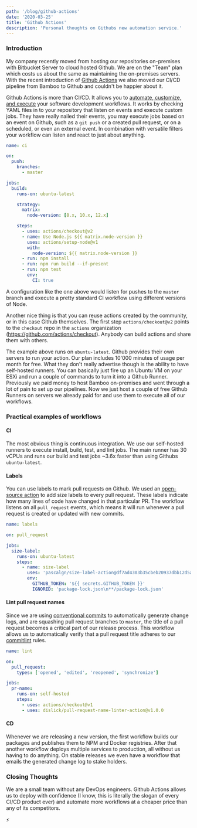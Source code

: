 ```yaml
---
path: '/blog/github-actions'
date: '2020-03-25'
title: 'Github Actions'
description: 'Personal thoughts on Githubs new automation service.'
---
```


### Introduction

My company recently moved from hosting our repositories on-premises with Bitbucket Server to cloud hosted Github. We are on the "Team" plan which costs us about the same as maintaining the on-premises servers. With the recent introduction of [Github Actions](https://github.com/features/actions) we also moved our CI/CD pipeline from Bamboo to Github and couldn't be happier about it.

Github Actions is more than CI/CD. It allows you to [automate, customize, and execute](https://help.github.com/en/actions) your software development workflows. It works by checking YAML files in to your repository that listen on events and execute custom jobs. They have really nailed their events, you may execute jobs based on an event on Github, such as a `git push` or a created pull request, or on a scheduled, or even an external event. In combination with versatile filters your workflow can listen and react to just about anything.

```yaml
name: ci

on:
  push:
    branches:
      - master

jobs:
  build:
    runs-on: ubuntu-latest

    strategy:
      matrix:
        node-version: [8.x, 10.x, 12.x]

    steps:
      - uses: actions/checkout@v2
      - name: Use Node.js ${{ matrix.node-version }}
        uses: actions/setup-node@v1
        with:
          node-version: ${{ matrix.node-version }}
      - run: npm install
      - run: npm run build --if-present
      - run: npm test
        env:
          CI: true
```

A configuration like the one above would listen for pushes to the `master` branch and execute a pretty standard CI workflow using different versions of Node.

Another nice thing is that you can reuse actions created by the community, or in this case Github themselves. The first step `actions/checkout@v2` points to the `checkout` repo in the `actions` organization (https://github.com/actions/checkout). Anybody can build actions and share them with others.

The example above runs on `ubuntu-latest`. Github provides their own servers to run your action. Our plan includes 10'000 minutes of usage per month for free. What they don't really advertise though is the ability to have self-hosted runners. You can basically just fire up an Ubuntu VM on your ESXi and run a couple of commands to turn it into a Github Runner. Previously we paid money to host Bamboo on-premises and went through a lot of pain to set up our pipelines. Now we just host a couple of free Github Runners on servers we already paid for and use them to execute all of our workflows.

### Practical examples of workflows

#### CI

The most obvious thing is continuous integration. We use our self-hosted runners to execute install, build, test, and lint jobs. The main runner has 30 vCPUs and runs our build and test jobs ~3.6x faster than using Githubs `ubuntu-latest`.

#### Labels

You can use labels to mark pull requests on Github. We used an [open-source action](https://github.com/pascalgn/size-label-action) to add size labels to every pull request. These labels indicate how many lines of code have changed in that particular PR. The workflow listens on all `pull_request` events, which means it will run whenever a pull request is created or updated with new commits.

```yaml
name: labels

on: pull_request

jobs:
  size-label:
    runs-on: ubuntu-latest
    steps:
      - name: size-label
        uses: 'pascalgn/size-label-action@df7ad4303b35cbeb20937dbb12d5a050520e469e'
        env:
          GITHUB_TOKEN: '${{ secrets.GITHUB_TOKEN }}'
          IGNORED: 'package-lock.json\n**/package-lock.json'
```

#### Lint pull request names

Since we are using [conventional commits](https://www.conventionalcommits.org/en/v1.0.0/) to automatically generate change logs, and are squashing pull request branches to `master`, the title of a pull request becomes a critical part of our release process. This workflow allows us to automatically verify that a pull request title adheres to our [commitlint](https://commitlint.js.org) rules.

```yaml
name: lint

on:
  pull_request:
    types: ['opened', 'edited', 'reopened', 'synchronize']

jobs:
  pr-name:
    runs-on: self-hosted
    steps:
      - uses: actions/checkout@v1
      - uses: dislick/pull-request-name-linter-action@v1.0.0
```

#### CD

Whenever we are releasing a new version, the first workflow builds our packages and publishes them to NPM and Docker registries. After that another workflow deploys multiple services to production, all without us having to do anything. On stable releases we even have a workflow that emails the generated change log to stake holders.

### Closing Thoughts

We are a small team without any DevOps engineers. Github Actions allows us to deploy with confidence (I know, this is literally the slogan of every CI/CD product ever) and automate more workflows at a cheaper price than any of its competitors.

⚡️
